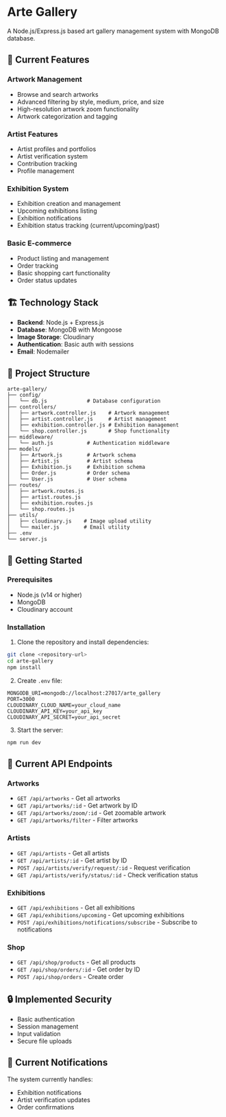 # Arte Gallery

A Node.js/Express.js based art gallery management system with MongoDB database.

## 🎨 Current Features

### Artwork Management
- Browse and search artworks
- Advanced filtering by style, medium, price, and size
- High-resolution artwork zoom functionality
- Artwork categorization and tagging

### Artist Features
- Artist profiles and portfolios
- Artist verification system
- Contribution tracking
- Profile management

### Exhibition System
- Exhibition creation and management
- Upcoming exhibitions listing
- Exhibition notifications
- Exhibition status tracking (current/upcoming/past)

### Basic E-commerce
- Product listing and management
- Order tracking
- Basic shopping cart functionality
- Order status updates

## 🏗️ Technology Stack

- **Backend**: Node.js + Express.js
- **Database**: MongoDB with Mongoose
- **Image Storage**: Cloudinary
- **Authentication**: Basic auth with sessions
- **Email**: Nodemailer

## 📁 Project Structure

```
arte-gallery/
├── config/
│   └── db.js             # Database configuration
├── controllers/
│   ├── artwork.controller.js    # Artwork management
│   ├── artist.controller.js     # Artist management
│   ├── exhibition.controller.js # Exhibition management
│   └── shop.controller.js       # Shop functionality
├── middleware/
│   └── auth.js           # Authentication middleware
├── models/
│   ├── Artwork.js        # Artwork schema
│   ├── Artist.js         # Artist schema
│   ├── Exhibition.js     # Exhibition schema
│   ├── Order.js          # Order schema
│   └── User.js           # User schema
├── routes/
│   ├── artwork.routes.js
│   ├── artist.routes.js
│   ├── exhibition.routes.js
│   └── shop.routes.js
├── utils/
│   ├── cloudinary.js    # Image upload utility
│   └── mailer.js        # Email utility
├── .env
└── server.js
```

## 🚀 Getting Started

### Prerequisites
- Node.js (v14 or higher)
- MongoDB
- Cloudinary account

### Installation

1. Clone the repository and install dependencies:
```bash
git clone <repository-url>
cd arte-gallery
npm install
```

2. Create `.env` file:
```env
MONGODB_URI=mongodb://localhost:27017/arte_gallery
PORT=3000
CLOUDINARY_CLOUD_NAME=your_cloud_name
CLOUDINARY_API_KEY=your_api_key
CLOUDINARY_API_SECRET=your_api_secret
```

3. Start the server:
```bash
npm run dev
```

## 🔑 Current API Endpoints

### Artworks
- `GET /api/artworks` - Get all artworks
- `GET /api/artworks/:id` - Get artwork by ID
- `GET /api/artworks/zoom/:id` - Get zoomable artwork
- `GET /api/artworks/filter` - Filter artworks

### Artists
- `GET /api/artists` - Get all artists
- `GET /api/artists/:id` - Get artist by ID
- `POST /api/artists/verify/request/:id` - Request verification
- `GET /api/artists/verify/status/:id` - Check verification status

### Exhibitions
- `GET /api/exhibitions` - Get all exhibitions
- `GET /api/exhibitions/upcoming` - Get upcoming exhibitions
- `POST /api/exhibitions/notifications/subscribe` - Subscribe to notifications

### Shop
- `GET /api/shop/products` - Get all products
- `GET /api/shop/orders/:id` - Get order by ID
- `POST /api/shop/orders` - Create order

## 🔒 Implemented Security

- Basic authentication
- Session management
- Input validation
- Secure file uploads

## 📧 Current Notifications

The system currently handles:
- Exhibition notifications
- Artist verification updates
- Order confirmations
